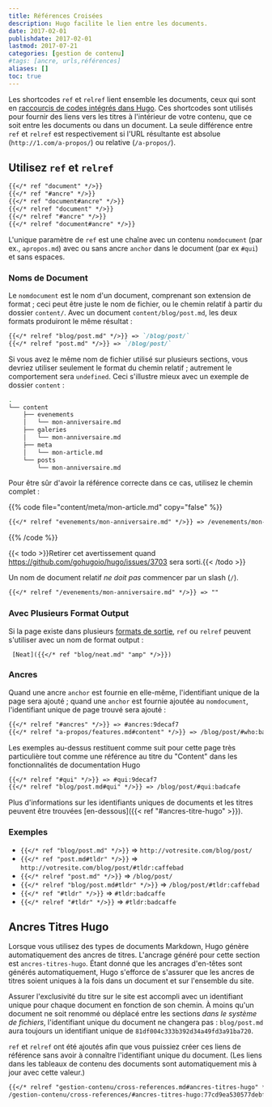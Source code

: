 ```yaml
---
title: Références Croisées
description: Hugo facilite le lien entre les documents.
date: 2017-02-01
publishdate: 2017-02-01
lastmod: 2017-07-21
categories: [gestion de contenu]
#tags: [ancre, urls,références]
aliases: []
toc: true
---
```


Les shortcodes `ref` et `relref` lient ensemble les documents, ceux qui sont en [raccourcis de codes intégrés dans Hugo][built-in Hugo shortcodes]. Ces shortcodes sont utilisés pour fournir des liens vers les titres à l'intérieur de votre contenu, que ce soit entre les documents ou dans un document. La seule différence entre `ref` et `relref` est respectivement si l'URL résultante est absolue (`http://1.com/a-propos/`) ou relative (`/a-propos/`).

## Utilisez `ref` et `relref`

```md
{{</* ref "document" */>}}
{{</* ref "#ancre" */>}}
{{</* ref "document#ancre" */>}}
{{</* relref "document" */>}}
{{</* relref "#ancre" */>}}
{{</* relref "document#ancre" */>}}
```

L'unique paramètre de `ref` est une chaîne avec un contenu `nomdocument` (par ex., `apropos.md`) avec ou sans ancre `anchor` dans le document (par ex `#qui`) et sans espaces.

### Noms de Document

Le `nomdocument` est le nom d'un document, comprenant son extension de format ; ceci peut être juste le nom de fichier, ou le chemin relatif à partir du dossier `content/`. Avec un document `content/blog/post.md`, les deux formats produiront le même résultat :

```md
{{</* relref "blog/post.md" */>}} => `/blog/post/`
{{</* relref "post.md" */>}} => `/blog/post/`
```

Si vous avez le même nom de fichier utilisé sur plusieurs sections, vous devriez utiliser seulement le format du chemin relatif ; autrement le comportement sera `undefined`. Ceci s'illustre mieux avec un exemple de dossier `content` :

```bash
.
└── content
    ├── evenements
    │   └── mon-anniversaire.md
    ├── galeries
    │   └── mon-anniversaire.md
    ├── meta
    │   └── mon-article.md
    └── posts
        └── mon-anniversaire.md
```

Pour être sûr d'avoir la référence correcte dans ce cas, utilisez le chemin complet :

{{% code file="content/meta/mon-article.md" copy="false" %}}
```md
{{</* relref "evenements/mon-anniversaire.md" */>}} => /evenements/mon-anniversaire/
```
{{% /code %}}

{{< todo >}}Retirer cet avertissement quand https://github.com/gohugoio/hugo/issues/3703 sera sorti.{{< /todo >}}

Un nom de document relatif *ne doit pas* commencer par un slash  (`/`).
```md
{{</* relref "/evenements/mon-anniversaire.md" */>}} => ""
```

### Avec Plusieurs Format Output 

Si la page existe dans plusieurs [formats de sortie][output formats], `ref` ou `relref` peuvent s'utiliser avec un nom de format output :

```
 [Neat]({{</* ref "blog/neat.md" "amp" */>}})
```

### Ancres

Quand une ancre `anchor` est fournie en elle-même, l'identifiant  unique de la page sera ajouté ; quand une `anchor` est fournie ajoutée au `nomdocument`, l'identifiant unique de page trouvé sera ajouté : 

```md
{{</* relref "#ancres" */>}} => #ancres:9decaf7
{{</* relref "a-propos/features.md#content" */>}} => /blog/post/#who:badcafe
```

Les exemples au-dessus restituent comme suit pour cette page très particulière tout comme une référence au titre du "Content" dans les fonctionnalités de documentation Hugo 

```md
{{</* relref "#qui" */>}} => #qui:9decaf7
{{</* relref "blog/post.md#qui" */>}} => /blog/post/#qui:badcafe
```

Plus d'informations sur les identifiants uniques de documents et les titres peuvent être trouvées [en-dessous]({{< ref "#ancres-titre-hugo" >}}).

### Exemples

* `{{</* ref "blog/post.md" */>}}` => `http://votresite.com/blog/post/`
* `{{</* ref "post.md#tldr" */>}}` => `http://votresite.com/blog/post/#tldr:caffebad`
* `{{</* relref "post.md" */>}}` => `/blog/post/`
* `{{</* relref "blog/post.md#tldr" */>}}` => `/blog/post/#tldr:caffebad`
* `{{</* ref "#tldr" */>}}` => `#tldr:badcaffe`
* `{{</* relref "#tldr" */>}}` => `#tldr:badcaffe`

## Ancres Titres Hugo

Lorsque vous utilisez des types de documents Markdown, Hugo génère automatiquement des ancres de titres. L'ancrage généré pour cette section est `ancres-titres-hugo`. Étant donné que les ancrages d'en-têtes sont générés automatiquement, Hugo s'efforce de s'assurer que les ancres de titres soient uniques à la fois dans un document et sur l'ensemble du site.

Assurer l'exclusivité du titre sur le site est accompli avec un identifiant unique pour chaque document en fonction de son chemin. À moins qu'un document ne soit renommé ou déplacé entre les sections *dans le système de fichiers*, l'identifiant unique du document ne changera pas : `blog/post.md` aura toujours un identifiant unique de `81df004c333b392d34a49fd3a91ba720`.

`ref` et `relref` ont été ajoutés afin que vous puissiez créer ces liens de référence sans avoir à connaître l'identifiant unique du document. (Les liens dans les tableaux de contenu des documents sont automatiquement mis à jour avec cette valeur.)

```md
{{</* relref "gestion-contenu/cross-references.md#ancres-titres-hugo" */>}}
/gestion-contenu/cross-references/#ancres-titres-hugo:77cd9ea530577debf4ce0f28c8dca242
```


[built-in Hugo shortcodes]: /gestion-contenu/shortcodes/#using-the-built-in-shortcodes
[lists]: /templates/listes/
[output formats]: /templates/output-formats/
[shortcode]: /gestion-contenu/shortcodes/
